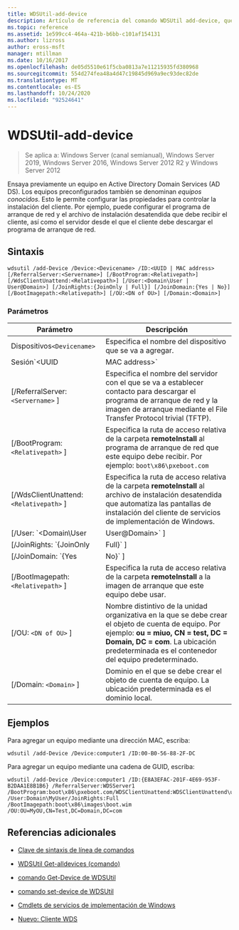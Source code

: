 ```yaml
---
title: WDSUtil-add-device
description: Artículo de referencia del comando WDSUtil add-device, que preensaya un equipo en Active Directory Domain Services.
ms.topic: reference
ms.assetid: 1e599cc4-464a-421b-b6bb-c101af154131
ms.author: lizross
author: eross-msft
manager: mtillman
ms.date: 10/16/2017
ms.openlocfilehash: de05d5510e61f5cba0813a7e11215935fd380968
ms.sourcegitcommit: 554d274fea48a4d47c19845d969a9ec93dec82de
ms.translationtype: MT
ms.contentlocale: es-ES
ms.lasthandoff: 10/24/2020
ms.locfileid: "92524641"
---
```

# <a name="wdsutil-add-device"></a>WDSUtil-add-device

> Se aplica a: Windows Server (canal semianual), Windows Server 2019, Windows Server 2016, Windows Server 2012 R2 y Windows Server 2012

Ensaya previamente un equipo en Active Directory Domain Services (AD DS). Los equipos preconfigurados también se denominan *equipos conocidos*. Esto le permite configurar las propiedades para controlar la instalación del cliente. Por ejemplo, puede configurar el programa de arranque de red y el archivo de instalación desatendida que debe recibir el cliente, así como el servidor desde el que el cliente debe descargar el programa de arranque de red.

## <a name="syntax"></a>Sintaxis

```
wdsutil /add-Device /Device:<Devicename> /ID:<UUID | MAC address> [/ReferralServer:<Servername>] [/BootProgram:<Relativepath>] [/WdsClientUnattend:<Relativepath>] [/User:<Domain\User | User@Domain>] [/JoinRights:{JoinOnly | Full}] [/JoinDomain:{Yes | No}] [/BootImagepath:<Relativepath>] [/OU:<DN of OU>] [/Domain:<Domain>]
```

### <a name="parameters"></a>Parámetros

| Parámetro | Descripción |
|--|--|
| Dispositivos`<Devicename>` | Especifica el nombre del dispositivo que se va a agregar. |
| Sesión`<UUID|MAC address>` | Especifica el GUID/UUID o la dirección MAC del equipo. Un GUID/UUID debe estar en uno de los dos formatos siguientes: cadena binaria ( `/ID:ACEFA3E81F20694E953EB2DAA1E8B1B6` ) o cadena GUID ( `/ID:E8A3EFAC-201F-4E69-953E-B2DAA1E8B1B6` ). Una dirección MAC debe tener el formato siguiente: **00B056882FDC** (sin guiones) o **00-B0-56-88-2F-DC** (con guiones). |
| [/ReferralServer: `<Servername>` ] | Especifica el nombre del servidor con el que se va a establecer contacto para descargar el programa de arranque de red y la imagen de arranque mediante el File Transfer Protocol trivial (TFTP). |
| [/BootProgram: `<Relativepath>` ] | Especifica la ruta de acceso relativa de la carpeta **remoteInstall** al programa de arranque de red que este equipo debe recibir. Por ejemplo: `boot\x86\pxeboot.com` |
| [/WdsClientUnattend: `<Relativepath>` ] | Especifica la ruta de acceso relativa de la carpeta **remoteInstall** al archivo de instalación desatendida que automatiza las pantallas de instalación del cliente de servicios de implementación de Windows. |
| [/User: `<Domain\User|User@Domain>` ] | Establece permisos en el objeto de cuenta de equipo para conceder al usuario especificado los derechos necesarios para unir el equipo al dominio. |
| [/JoinRights: `{JoinOnly|Full}` ] | Especifica el tipo de derechos que se asignará al usuario.<ul><li>**JoinOnly** : requiere que el administrador restablezca la cuenta de equipo antes de que el usuario pueda unir el equipo al dominio.</li><li>**Completo** : proporciona acceso completo al usuario, que incluye el derecho para unir el equipo al dominio. |
| [/JoinDomain: `{Yes|No}` ] | Especifica si el equipo debe estar unido al dominio como esta cuenta de equipo durante la instalación del sistema operativo. El valor predeterminado es **sí**. |
| [/BootImagepath: `<Relativepath>` ] | Especifica la ruta de acceso relativa de la carpeta **remoteInstall** a la imagen de arranque que este equipo debe usar. |
| [/OU: `<DN of OU>` ] | Nombre distintivo de la unidad organizativa en la que se debe crear el objeto de cuenta de equipo. Por ejemplo: **ou = miuo, CN = test, DC = Domain, DC = com**. La ubicación predeterminada es el contenedor del equipo predeterminado. |
| [/Domain: `<Domain>` ] | Dominio en el que se debe crear el objeto de cuenta de equipo. La ubicación predeterminada es el dominio local. |

## <a name="examples"></a>Ejemplos

Para agregar un equipo mediante una dirección MAC, escriba:

```
wdsutil /add-Device /Device:computer1 /ID:00-B0-56-88-2F-DC
```

Para agregar un equipo mediante una cadena de GUID, escriba:

```
wdsutil /add-Device /Device:computer1 /ID:{E8A3EFAC-201F-4E69-953F-B2DAA1E8B1B6} /ReferralServer:WDSServer1 /BootProgram:boot\x86\pxeboot.com/WDSClientUnattend:WDSClientUnattend\unattend.xml /User:Domain\MyUser/JoinRights:Full /BootImagepath:boot\x86\images\boot.wim /OU:OU=MyOU,CN=Test,DC=Domain,DC=com
```

## <a name="additional-references"></a>Referencias adicionales

- [Clave de sintaxis de línea de comandos](command-line-syntax-key.md)

- [WDSUtil Get-alldevices (comando)](wdsutil-get-alldevices.md)

- [comando Get-Device de WDSUtil](wdsutil-get-device.md)

- [comando set-device de WDSUtil](wdsutil-set-device.md)

- [Cmdlets de servicios de implementación de Windows](/powershell/module/wds)

- [Nuevo: Cliente WDS](/powershell/module/wds/New-WdsClient)

